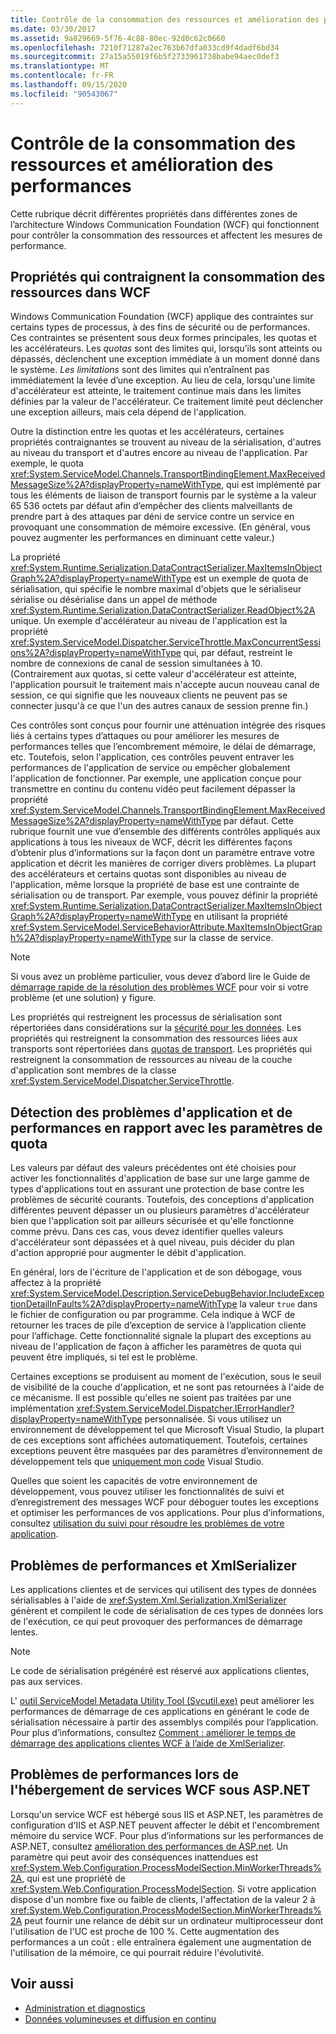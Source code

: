 ```yaml
---
title: Contrôle de la consommation des ressources et amélioration des performances
ms.date: 03/30/2017
ms.assetid: 9a829669-5f76-4c88-80ec-92d0c62c0660
ms.openlocfilehash: 7210f71287a2ec763b67dfa033cd9f4dadf6bd34
ms.sourcegitcommit: 27a15a55019f6b5f2733961738babe94aec0def3
ms.translationtype: MT
ms.contentlocale: fr-FR
ms.lasthandoff: 09/15/2020
ms.locfileid: "90543067"
---
```

# <a name="controlling-resource-consumption-and-improving-performance"></a>Contrôle de la consommation des ressources et amélioration des performances
Cette rubrique décrit différentes propriétés dans différentes zones de l’architecture Windows Communication Foundation (WCF) qui fonctionnent pour contrôler la consommation des ressources et affectent les mesures de performance.

## <a name="properties-that-constrain-resource-consumption-in-wcf"></a>Propriétés qui contraignent la consommation des ressources dans WCF
 Windows Communication Foundation (WCF) applique des contraintes sur certains types de processus, à des fins de sécurité ou de performances. Ces contraintes se présentent sous deux formes principales, les quotas et les accélérateurs. Les *quotas* sont des limites qui, lorsqu’ils sont atteints ou dépassés, déclenchent une exception immédiate à un moment donné dans le système. *Les limitations* sont des limites qui n’entraînent pas immédiatement la levée d’une exception. Au lieu de cela, lorsqu'une limite d'accélérateur est atteinte, le traitement continue mais dans les limites définies par la valeur de l'accélérateur. Ce traitement limité peut déclencher une exception ailleurs, mais cela dépend de l'application.

 Outre la distinction entre les quotas et les accélérateurs, certaines propriétés contraignantes se trouvent au niveau de la sérialisation, d'autres au niveau du transport et d'autres encore au niveau de l'application. Par exemple, le quota <xref:System.ServiceModel.Channels.TransportBindingElement.MaxReceivedMessageSize%2A?displayProperty=nameWithType>, qui est implémenté par tous les éléments de liaison de transport fournis par le système a la valeur 65 536 octets par défaut afin d’empêcher des clients malveillants de prendre part à des attaques par déni de service contre un service en provoquant une consommation de mémoire excessive. (En général, vous pouvez augmenter les performances en diminuant cette valeur.)

 La propriété <xref:System.Runtime.Serialization.DataContractSerializer.MaxItemsInObjectGraph%2A?displayProperty=nameWithType> est un exemple de quota de sérialisation, qui spécifie le nombre maximal d'objets que le sérialiseur sérialise ou désérialise dans un appel de méthode <xref:System.Runtime.Serialization.DataContractSerializer.ReadObject%2A> unique. Un exemple d'accélérateur au niveau de l'application est la propriété <xref:System.ServiceModel.Dispatcher.ServiceThrottle.MaxConcurrentSessions%2A?displayProperty=nameWithType> qui, par défaut, restreint le nombre de connexions de canal de session simultanées à 10. (Contrairement aux quotas, si cette valeur d'accélérateur est atteinte, l'application poursuit le traitement mais n'accepte aucun nouveau canal de session, ce qui signifie que les nouveaux clients ne peuvent pas se connecter jusqu'à ce que l'un des autres canaux de session prenne fin.)

 Ces contrôles sont conçus pour fournir une atténuation intégrée des risques liés à certains types d’attaques ou pour améliorer les mesures de performances telles que l’encombrement mémoire, le délai de démarrage, etc. Toutefois, selon l'application, ces contrôles peuvent entraver les performances de l'application de service ou empêcher globalement l'application de fonctionner. Par exemple, une application conçue pour transmettre en continu du contenu vidéo peut facilement dépasser la propriété <xref:System.ServiceModel.Channels.TransportBindingElement.MaxReceivedMessageSize%2A?displayProperty=nameWithType> par défaut. Cette rubrique fournit une vue d’ensemble des différents contrôles appliqués aux applications à tous les niveaux de WCF, décrit les différentes façons d’obtenir plus d’informations sur la façon dont un paramètre entrave votre application et décrit les manières de corriger divers problèmes. La plupart des accélérateurs et certains quotas sont disponibles au niveau de l'application, même lorsque la propriété de base est une contrainte de sérialisation ou de transport. Par exemple, vous pouvez définir la propriété <xref:System.Runtime.Serialization.DataContractSerializer.MaxItemsInObjectGraph%2A?displayProperty=nameWithType> en utilisant la propriété <xref:System.ServiceModel.ServiceBehaviorAttribute.MaxItemsInObjectGraph%2A?displayProperty=nameWithType> sur la classe de service.

> [!NOTE]
> Si vous avez un problème particulier, vous devez d’abord lire le Guide de [démarrage rapide de la résolution des problèmes WCF](wcf-troubleshooting-quickstart.md) pour voir si votre problème (et une solution) y figure.

 Les propriétés qui restreignent les processus de sérialisation sont répertoriées dans considérations sur la [sécurité pour les données](./feature-details/security-considerations-for-data.md). Les propriétés qui restreignent la consommation des ressources liées aux transports sont répertoriées dans [quotas de transport](./feature-details/transport-quotas.md). Les propriétés qui restreignent la consommation de ressources au niveau de la couche d'application sont membres de la classe <xref:System.ServiceModel.Dispatcher.ServiceThrottle>.

## <a name="detecting-application-and-performance-issues-related-to-quota-settings"></a>Détection des problèmes d'application et de performances en rapport avec les paramètres de quota
 Les valeurs par défaut des valeurs précédentes ont été choisies pour activer les fonctionnalités d'application de base sur une large gamme de types d'applications tout en assurant une protection de base contre les problèmes de sécurité courants. Toutefois, des conceptions d'application différentes peuvent dépasser un ou plusieurs paramètres d'accélérateur bien que l'application soit par ailleurs sécurisée et qu'elle fonctionne comme prévu. Dans ces cas, vous devez identifier quelles valeurs d'accélérateur sont dépassées et à quel niveau, puis décider du plan d'action approprié pour augmenter le débit d'application.

 En général, lors de l'écriture de l'application et de son débogage, vous affectez à la propriété <xref:System.ServiceModel.Description.ServiceDebugBehavior.IncludeExceptionDetailInFaults%2A?displayProperty=nameWithType> la valeur `true` dans le fichier de configuration ou par programme. Cela indique à WCF de retourner les traces de pile d’exception de service à l’application cliente pour l’affichage. Cette fonctionnalité signale la plupart des exceptions au niveau de l'application de façon à afficher les paramètres de quota qui peuvent être impliqués, si tel est le problème.

 Certaines exceptions se produisent au moment de l'exécution, sous le seuil de visibilité de la couche d'application, et ne sont pas retournées à l'aide de ce mécanisme. Il est possible qu'elles ne soient pas traitées par une implémentation <xref:System.ServiceModel.Dispatcher.IErrorHandler?displayProperty=nameWithType> personnalisée. Si vous utilisez un environnement de développement tel que Microsoft Visual Studio, la plupart de ces exceptions sont affichées automatiquement. Toutefois, certaines exceptions peuvent être masquées par des paramètres d’environnement de développement tels que [uniquement mon code](/visualstudio/debugger/just-my-code) Visual Studio.

 Quelles que soient les capacités de votre environnement de développement, vous pouvez utiliser les fonctionnalités de suivi et d’enregistrement des messages WCF pour déboguer toutes les exceptions et optimiser les performances de vos applications. Pour plus d’informations, consultez [utilisation du suivi pour résoudre les problèmes de votre application](./diagnostics/tracing/using-tracing-to-troubleshoot-your-application.md).

## <a name="performance-issues-and-xmlserializer"></a>Problèmes de performances et XmlSerializer
 Les applications clientes et de services qui utilisent des types de données sérialisables à l'aide de <xref:System.Xml.Serialization.XmlSerializer> génèrent et compilent le code de sérialisation de ces types de données lors de l'exécution, ce qui peut provoquer des performances de démarrage lentes.

> [!NOTE]
> Le code de sérialisation prégénéré est réservé aux applications clientes, pas aux services.

 L' [outil ServiceModel Metadata Utility Tool (Svcutil.exe)](servicemodel-metadata-utility-tool-svcutil-exe.md) peut améliorer les performances de démarrage de ces applications en générant le code de sérialisation nécessaire à partir des assemblys compilés pour l’application. Pour plus d’informations, consultez [Comment : améliorer le temps de démarrage des applications clientes WCF à l’aide de XmlSerializer](./feature-details/startup-time-of-wcf-client-applications-using-the-xmlserializer.md).

## <a name="performance-issues-when-hosting-wcf-services-under-aspnet"></a>Problèmes de performances lors de l'hébergement de services WCF sous ASP.NET

Lorsqu'un service WCF est hébergé sous IIS et ASP.NET, les paramètres de configuration d'IIS et ASP.NET peuvent affecter le débit et l'encombrement mémoire du service WCF.  Pour plus d’informations sur les performances de ASP.NET, consultez [amélioration des performances de ASP.net](/previous-versions/msp-n-p/ff647787(v=pandp.10)). Un paramètre qui peut avoir des conséquences inattendues est <xref:System.Web.Configuration.ProcessModelSection.MinWorkerThreads%2A>, qui est une propriété de <xref:System.Web.Configuration.ProcessModelSection>. Si votre application dispose d'un nombre fixe ou faible de clients, l'affectation de la valeur 2 à <xref:System.Web.Configuration.ProcessModelSection.MinWorkerThreads%2A> peut fournir une relance de débit sur un ordinateur multiprocesseur dont l'utilisation de l'UC est proche de 100 %. Cette augmentation des performances a un coût : elle entraînera également une augmentation de l'utilisation de la mémoire, ce qui pourrait réduire l'évolutivité.

## <a name="see-also"></a>Voir aussi

- [Administration et diagnostics](./diagnostics/index.md)
- [Données volumineuses et diffusion en continu](./feature-details/large-data-and-streaming.md)
